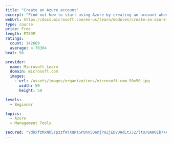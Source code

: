 ```yaml
---
title: "Create an Azure account"
excerpt: "Find out how to start using Azure by creating an account where you’ll see services and personal settings for identity, billing, and preferences."
webUrl: https://docs.microsoft.com/en-us/learn/modules/create-an-azure-account/
type: course
price: Free
length: PT39M
ratings:
  count: 142669
  average: 4.70304
heat: 56

provider:
  name: Microsoft Learn
  domain: microsoft.com
  images:
    - url: /assets/images/organizations/microsoft.com-50x50.jpg
      width: 50
      height: 50

levels:
  - Beginner

topics:
  - Azure
  - Management Tools

secured: "VdnxfzMxNk5YpzzfAYXQRtGP0nV50enjPHZjEDVUHdLtJJ2/ltU/QAW01b7+AdheVO4IEVIS5gecPe7eadcCXIoHuTBSO47aNAvA6xW+cNSxWaRkLoxCngnLWm4yNsrq9GAwH9CQi3bsncYucB13uFoinKxwCzixmrCjKgL3bjaU5BLqxAd7Hhn1b8vqYSjDFT7BKcRy+qdwACQGJKaVkV7gMvfnztvbeuerJz51kPxX9mmYRKUwM5L9O0eTVasUrih1avbdOXHgeJJWp8/tz7J9Zhb5hEAQ46hu/6L/2QphPBnAMlZ7J1GCjT0gdYCcv2BOIplxRrSNWqC6LZ+8GNG5KDsBtaIC9jIb5+Kan6zBpI4Ril46E8WTpcmpF5/0itPMa5bJcsmnjve2RBh1WoRIrUzx3wA/1lbsl4wR4jpjMuIgECrt8bhsfyE1M+TZ;ahgKy4fPJ+TUqvVqBQCZsw=="
---
```



